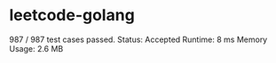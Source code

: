# leetcode-golang


987 / 987 test cases passed.
Status: Accepted
Runtime: 8 ms
Memory Usage: 2.6 MB
